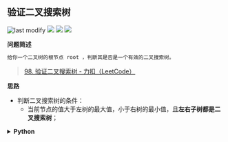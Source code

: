 ## 验证二叉搜索树
<!--START_SECTION:badge-->

![last modify](https://img.shields.io/static/v1?label=last%20modify&message=2022-10-14%2014%3A59%3A33&color=yellowgreen&style=flat-square)
[![](https://img.shields.io/static/v1?label=&message=%E4%B8%AD%E7%AD%89&color=yellow&style=flat-square)](../../../README.md#中等)
[![](https://img.shields.io/static/v1?label=&message=LeetCode&color=green&style=flat-square)](../../../README.md#leetcode)
[![](https://img.shields.io/static/v1?label=&message=%E4%BA%8C%E5%8F%89%E6%A0%91/%E6%A0%91&color=blue&style=flat-square)](../../../README.md#二叉树树)

<!--END_SECTION:badge-->
<!--info
tags: [二叉树]
source: LeetCode
level: 中等
number: '0098'
name: 验证二叉搜索树
companies: []
-->

<summary><b>问题简述</b></summary>

```txt
给你一个二叉树的根节点 root ，判断其是否是一个有效的二叉搜索树。
```
> [98. 验证二叉搜索树 - 力扣（LeetCode）](https://leetcode-cn.com/problems/validate-binary-search-tree/)

<!-- 
<details><summary><b>详细描述</b></summary>

```txt
```

</details>
-->


<!-- <div align="center"><img src="../../../_assets/xxx.png" height="300" /></div> -->

<summary><b>思路</b></summary>

- 判断二叉搜索树的条件：
    - 当前节点的值大于左树的最大值，小于右树的最小值，且**左右子树都是二叉搜索树**；

<details><summary><b>Python</b></summary>

```python
# Definition for a binary tree node.
# class TreeNode:
#     def __init__(self, val=0, left=None, right=None):
#         self.val = val
#         self.left = left
#         self.right = right
class Solution:
    def isValidBST(self, root: TreeNode) -> bool:

        from dataclasses import dataclass

        @dataclass
        class Info:
            mx: int
            mi: int
            is_bst: bool

        def dfs(x):
            if not x: return Info(float('-inf'), float('inf'), True)

            l, r = dfs(x.left), dfs(x.right)

            mx = max(x.val, r.mx)
            mi = min(x.val, l.mi)
            is_bst = l.is_bst and r.is_bst and l.mx < x.val < r.mi

            return Info(mx, mi, is_bst)

        return dfs(root).is_bst
```

</details>

